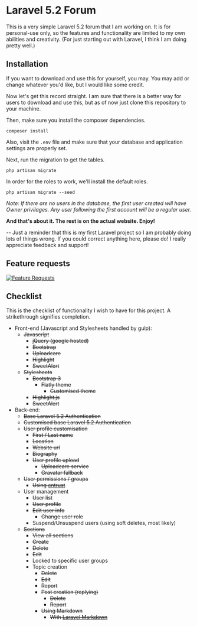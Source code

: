 # Laravel 5.2 Forum

This is a very simple Laravel 5.2 forum that I am working on. It is for personal-use only, so the features and functionality are limited to my own abilities and creativity. (For just starting out with Laravel, I think I am doing pretty well.)

## Installation
If you want to download and use this for yourself, you may. You may add or change whatever you'd like, but I would like some credit.

Now let's get this record straight. I am sure that there is a better way for users to download and use this, but as of now just clone this repository to your machine.

Then, make sure you install the composer dependencies.
```
composer install
```

Also, visit the `.env` file and make sure that your database and application settings are properly set.

Next, run the migration to get the tables.
```
php artisan migrate
```

In order for the roles to work, we'll install the default roles.
```
php artisan migrate --seed
```

*Note: If there are no users in the database, the first user created will have Owner privilages. Any user following the first account will be a regular user.*

**And that's about it. The rest is on the actual website. Enjoy!**

-- Just a reminder that this is my first Laravel project so I am probably doing lots of things wrong. If you could correct anything here, please do! I really appreciate feedback and support!

## Feature requests
[![Feature Requests](http://feathub.com/zaknes/forum?format=svg)](http://feathub.com/zaknes/forum)

## Checklist

This is the checklist of functionality I wish to have for this project. A strikethrough signifies completion.
- Front-end (Javascript and Stylesheets handled by gulp):
  - ~~Javascript~~
    - ~~jQuery (google hosted)~~
    - ~~Bootstrap~~
    - ~~Uploadcare~~
    - ~~Highlight~~
    - ~~SweetAlert~~
  - ~~Stylesheets~~
    - ~~Bootstrap 3~~
      - ~~Flatly theme~~
        - ~~Customised theme~~
    - ~~Highlight.js~~
    - ~~SweetAlert~~
- Back-end: 
  - ~~Base Laravel 5.2 Authentication~~
  - ~~Customised base Laravel 5.2 Authentication~~
  - ~~User profile customisation~~
    - ~~First / Last name~~
    - ~~Location~~
    - ~~Website url~~
    - ~~Biography~~
    - ~~User profile upload~~
      - ~~Uploadcare service~~
      - ~~Gravatar fallback~~
  - ~~User permissions / groups~~
    - ~~Using [entrust](https://github.com/Zizaco/entrust)~~
  - User management
    - ~~User list~~
    - ~~User profile~~
    - ~~Edit user info~~
      - ~~Change user role~~
    - Suspend/Unsuspend users (using soft deletes, most likely)
  - ~~Sections~~
    - ~~View all sections~~
    - ~~Create~~
    - ~~Delete~~
    - ~~Edit~~
    - Locked to specific user groups
    - Topic creation
      - ~~Delete~~
      - ~~Edit~~
      - ~~Report~~
      - ~~Post creation (replying)~~
        - ~~Delete~~
        - ~~Report~~
      - ~~Using Markdown~~
        - ~~With [Laravel Markdown](https://github.com/GrahamCampbell/Laravel-Markdown)~~
